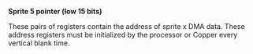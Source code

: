 **Sprite 5 pointer (low 15 bits)**

These pairs of registers contain the address of sprite x DMA data. These address registers must be initialized by the processor or Copper every vertical blank time.

